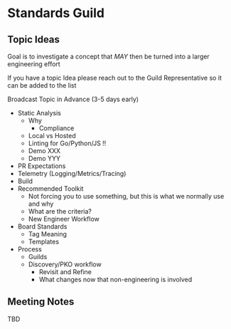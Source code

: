 # Standards Guild

## Topic Ideas

Goal is to investigate a concept that *MAY* then be turned into a larger
engineering effort

If you have a topic Idea please reach out to the Guild Representative
so it can be added to the list

Broadcast Topic in Advance (3-5 days early)

* Static Analysis
    * Why
        * Compliance
    * Local vs Hosted
    * Linting for Go/Python/JS !!
    * Demo XXX
    * Demo YYY 
* PR Expectations
* Telemetry (Logging/Metrics/Tracing)
* Build
* Recommended Toolkit
    * Not forcing you to use something, but this is what we normally use and why
    * What are the criteria?
    * New Engineer Workflow
* Board Standards
    * Tag Meaning
    * Templates
* Process
    * Guilds
    * Discovery/PKO workflow
        * Revisit and Refine
        * What changes now that non-engineering is involved

## Meeting Notes

TBD